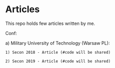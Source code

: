 # Articles
This repo holds few articles written by me.

Conf:

 a) Military University of Technology (Warsaw PL):
 
    1) Secon 2018 - Article (#code will be shared)
    
    2) Secon 2019 - Article (#code will be shared)
